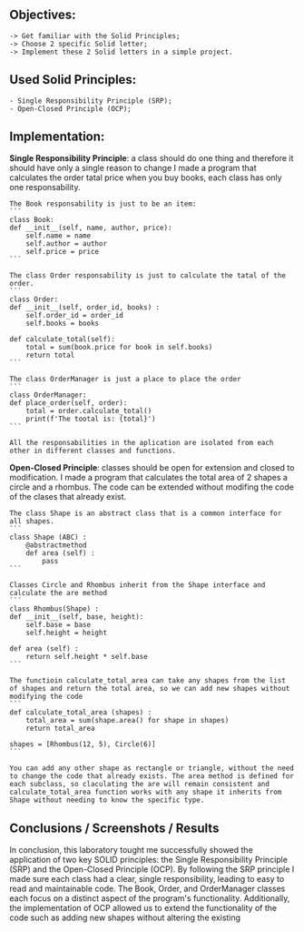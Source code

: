 ## Objectives:

    -> Get familiar with the Solid Principles;
    -> Choose 2 specific Solid letter;
    -> Implement these 2 Solid letters in a simple project.

## Used Solid Principles:

    - Single Responsibility Principle (SRP);
    - Open-Closed Principle (OCP);

## Implementation:

**Single Responsibility Principle**: a class should do one thing and therefore it should have only a single reason to change
    I made a program that calculates the order tatal price when you buy books, each class has only one responsability.
    
    The Book responsability is just to be an item:
    ```
    class Book:
    def __init__(self, name, author, price):
        self.name = name
        self.author = author
        self.price = price
    ```
    
    The class Order responsability is just to calculate the tatal of the order.
    ```
    class Order:
    def __init__(self, order_id, books) :
        self.order_id = order_id
        self.books = books

    def calculate_total(self):
        total = sum(book.price for book in self.books)
        return total
    ```

    The class OrderManager is just a place to place the order
    ```
    class OrderManager:
    def place_order(self, order):
        total = order.calculate_total()
        print(f'The tootal is: {total}')
    ```

    All the responsabilities in the aplication are isolated from each other in different classes and functions.

**Open-Closed Principle**:  classes should be open for extension and closed to modification.
    I made a program that calculates the total area of 2 shapes a circle and a rhombus. The code can be extended without modifing the code of the clases that already exist.

    The class Shape is an abstract class that is a common interface for all shapes.
    ```
    class Shape (ABC) :
        @abstractmethod
        def area (self) :
            pass
    ```

    Classes Circle and Rhombus inherit from the Shape interface and calculate the are method
    ```
    class Rhombus(Shape) :
    def __init__(self, base, height):
        self.base = base
        self.height = height
        
    def area (self) :
        return self.height * self.base
    ```

    The functioin calculate_total_area can take any shapes from the list of shapes and return the total area, so we can add new shapes without modifying the code
    ```
    def calculate_total_area (shapes) :
        total_area = sum(shape.area() for shape in shapes)
        return total_area

    shapes = [Rhombus(12, 5), Circle(6)]
    ```

    You can add any other shape as rectangle or triangle, without the need to change the code that already exists. The area method is defined for each subclass, so claculating the are will remain consistent and calculate_total_area function works with any shape it inherits from Shape without needing to know the specific type.

## Conclusions / Screenshots / Results
    
In conclusion, this laboratory tought me successfully showed the application of two key SOLID principles: the Single Responsibility Principle (SRP) and the Open-Closed Principle (OCP). By following the SRP principle I made sure each class had a clear, single responsibility, leading to easy to read and maintainable code. The Book, Order, and OrderManager classes each focus on a distinct aspect of the program's functionality. Additionally, the implementation of OCP allowed us to extend the functionality of the code such as adding new shapes without altering the existing 

